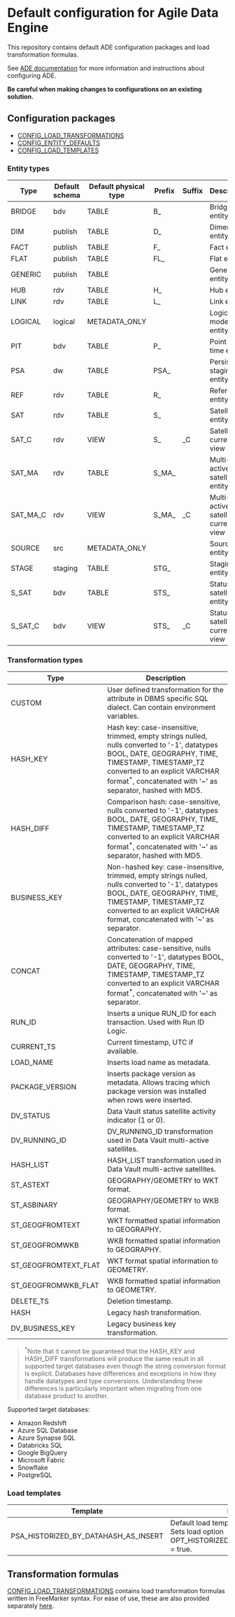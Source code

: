 # Default configuration for Agile Data Engine

This repository contains default ADE configuration packages and load transformation formulas.

See [ADE documentation](https://docs.agiledataengine.com/docs/configuring-ade) for more information and instructions about configuring ADE.

**Be careful when making changes to configurations on an existing solution.**

## Configuration packages

- [CONFIG_LOAD_TRANSFORMATIONS](config_packages/config_load_transformations.json)
- [CONFIG_ENTITY_DEFAULTS](config_packages/config_entity_defaults.json)
- [CONFIG_LOAD_TEMPLATES](config_packages/config_load_templates.json)

### Entity types

| Type | Default schema | Default physical type | Prefix | Suffix | Description |
| -- | --- | --- | --- | ---| ---|
| BRIDGE | bdv | TABLE | B_ | | Bridge entity |
| DIM | publish | TABLE | D_ | | Dimension entity |
| FACT | publish | TABLE | F_ | | Fact entity |
| FLAT | publish | TABLE | FL_ | | Flat entity |
| GENERIC | publish | TABLE | | | Generic entity |
| HUB | rdv | TABLE | H_ | | Hub entity |
| LINK | rdv | TABLE | L_ | | Link entity |
| LOGICAL | logical | METADATA_ONLY | | | Logical model entity |
| PIT | bdv | TABLE | P_ | | Point-in-time entity |
| PSA | dw | TABLE | PSA_ | | Persistent staging entity |
| REF | rdv | TABLE | R_ | | Reference entity |
| SAT | rdv | TABLE | S_ | | Satellite entity |
| SAT_C | rdv | VIEW | S_ | _C | Satellite current view |
| SAT_MA | rdv | TABLE | S_MA_ | | Multi-active satellite entity |
| SAT_MA_C | rdv | VIEW | S_MA_ | _C | Multi-active satellite current view |
| SOURCE | src | METADATA_ONLY | | | Source entity |
| STAGE | staging | TABLE | STG_ | | Staging entity |
| S_SAT | bdv | TABLE | STS_ | | Status satellite entity |
| S_SAT_C | bdv | VIEW | STS_ | _C | Status satellite current view |


### Transformation types

| Type | Description |
| -- | --- |
| CUSTOM | User defined transformation for the attribute in DBMS specific SQL dialect. Can contain environment variables. |
| HASH_KEY | Hash key: case-insensitive, trimmed, empty strings nulled, nulls converted to '-1', datatypes BOOL, DATE, GEOGRAPHY, TIME, TIMESTAMP, TIMESTAMP_TZ converted to an explicit VARCHAR format<sup>*</sup>, concatenated with '~' as separator, hashed with MD5. |
| HASH_DIFF | Comparison hash: case-sensitive, nulls converted to '-1', datatypes BOOL, DATE, GEOGRAPHY, TIME, TIMESTAMP, TIMESTAMP_TZ converted to an explicit VARCHAR format<sup>*</sup>, concatenated with '~' as separator, hashed with MD5. |
| BUSINESS_KEY | Non-hashed key: case-insensitive, trimmed, empty strings nulled, nulls converted to '-1', datatypes BOOL, DATE, GEOGRAPHY, TIME, TIMESTAMP, TIMESTAMP_TZ converted to an explicit VARCHAR format, concatenated with '~' as separator. |
| CONCAT | Concatenation of mapped attributes: case-sensitive, nulls converted to '-1', datatypes BOOL, DATE, GEOGRAPHY, TIME, TIMESTAMP, TIMESTAMP_TZ converted to an explicit VARCHAR format<sup>*</sup>, concatenated with '~' as separator. |
| RUN_ID | Inserts a unique RUN_ID for each transaction. Used with Run ID Logic. |
| CURRENT_TS | Current timestamp, UTC if available. |
| LOAD_NAME | Inserts load name as metadata. |
| PACKAGE_VERSION | Inserts package version as metadata. Allows tracing which package version was installed when rows were inserted. |
| DV_STATUS | Data Vault status satellite activity indicator (1 or 0). |
| DV_RUNNING_ID | DV_RUNNING_ID transformation used in Data Vault multi-active satellites. |
| HASH_LIST | HASH_LIST transformation used in Data Vault multi-active satellites. |
| ST_ASTEXT | GEOGRAPHY/GEOMETRY to WKT format. |
| ST_ASBINARY | GEOGRAPHY/GEOMETRY to WKB format. |
| ST_GEOGFROMTEXT | WKT formatted spatial information to GEOGRAPHY. |
| ST_GEOGFROMWKB | WKB formatted spatial information to GEOGRAPHY. |
| ST_GEOGFROMTEXT_FLAT | WKT format spatial information to GEOMETRY. |
| ST_GEOGFROMWKB_FLAT | WKB formatted spatial information to GEOMETRY. |
| DELETE_TS | Deletion timestamp. |
| HASH | Legacy hash transformation. |
| DV_BUSINESS_KEY | Legacy business key transformation. |

><sup>*</sup>Note that it cannot be guaranteed that the HASH_KEY and HASH_DIFF transformations will produce the same result in all supported target databases even though the string conversion format is explicit. Databases have differences and exceptions in how they handle datatypes and type conversions. Understanding these differences is particularly important when migrating from one database product to another.

Supported target databases:
- Amazon Redshift
- Azure SQL Database
- Azure Synapse SQL
- Databricks SQL
- Google BigQuery
- Microsoft Fabric
- Snowflake
- PostgreSQL

### Load templates

| Template | Description |
| -- | --- |
| PSA_HISTORIZED_BY_DATAHASH_AS_INSERT | Default load template for the PSA entity type. Sets load option OPT_HISTORIZED_BY_DATAHASH_AS_INSERT = true. |

## Transformation formulas

[CONFIG_LOAD_TRANSFORMATIONS](config_packages/config_load_transformations.json) contains load transformation formulas written in FreeMarker syntax. For ease of use, these are also provided separately [here](transformation_formulas/).